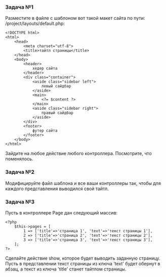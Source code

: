 ### Задача №1

Разместите в файле с шаблоном вот такой макет сайта по пути: /project/layouts/default.php:

    <!DOCTYPE html>
    <html>
        <head>
            <meta charset="utf-8">
            <title>тайтл страницы</title>
        </head>
        <body>
            <header>
                хедер сайта
            </header>
            <div class="container">
                <aside class="sidebar left">
                    левый сайдбар
                </aside>
                <main>
                    <?= $content ?>
                </main>
                <aside class="sidebar right">
                    правый сайдбар
                </aside>
            </div>
            <footer>
                футер сайта
            </footer>
        </body>
    </html>

Зайдите на любое действие любого контроллера. Посмотрите, что поменялось.

### Задача №2

Модифицируйте файл шаблона и все ваши контроллеры так, чтобы для каждого представления выводился свой тайтл.

### Задача №3

Пусть в контроллере Page дан следующий массив:

    <?php
        $this->pages = [
            1 => ['title'=>'страница 1', 'text'=>'текст страницы 1'],
            2 => ['title'=>'страница 2', 'text'=>'текст страницы 2'],
            3 => ['title'=>'страница 3', 'text'=>'текст страницы 3'],
        ];
    ?>

Сделайте действие show, которое будет выводить заданную страницу. Пусть в представлении текст страницы из ключа 'text'
будет обернут в абзац, а текст из ключа 'title' станет тайтлом страницы.